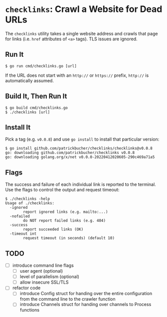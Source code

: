 # `checklinks`: Crawl a Website for Dead URLs

The `checklinks` utility takes a single website address and crawls that page for
links (i.e. `href` attributes of `<a>` tags). TLS issues are ignored.

## Run It

    $ go run cmd/checklinks.go [url]

If the URL does not start with an `http://` or `https://` prefix, `http://` is
automatically assumed.

## Build It, Then Run It

    $ go build cmd/checklinks.go
    $ ./checklinks [url]

## Install It

Pick a tag (e.g. `v0.0.8`) and use `go install` to install that particular
version:

    $ go install github.com/patrickbucher/checklinks/checklinks@v0.0.8
    go: downloading github.com/patrickbucher/checklinks v0.0.8
    go: downloading golang.org/x/net v0.0.0-20220412020605-290c469a71a5

## Flags

The success and failure of each individual link is reported to the terminal. Use
the flags to control the output and request timeout:

    $ ./checklinks -help
    Usage of ./checklinks:
      -ignored
            report ignored links (e.g. mailto:...)
      -nofailed
            do NOT report failed links (e.g. 404)
      -success
            report succeeded links (OK)
      -timeout int
            request timeout (in seconds) (default 10)

## TODO

- [ ] introduce command line flags
    - [ ] user agent (optional)
    - [ ] level of parallelism (optional)
    - [ ] allow insecure SSL/TLS
- [ ] refactor code
    - [ ] introduce Config struct for handing over the entire configuration
      from the command line to the crawler function
    - [ ] introduce Channels struct for handing over channels to Process functions
